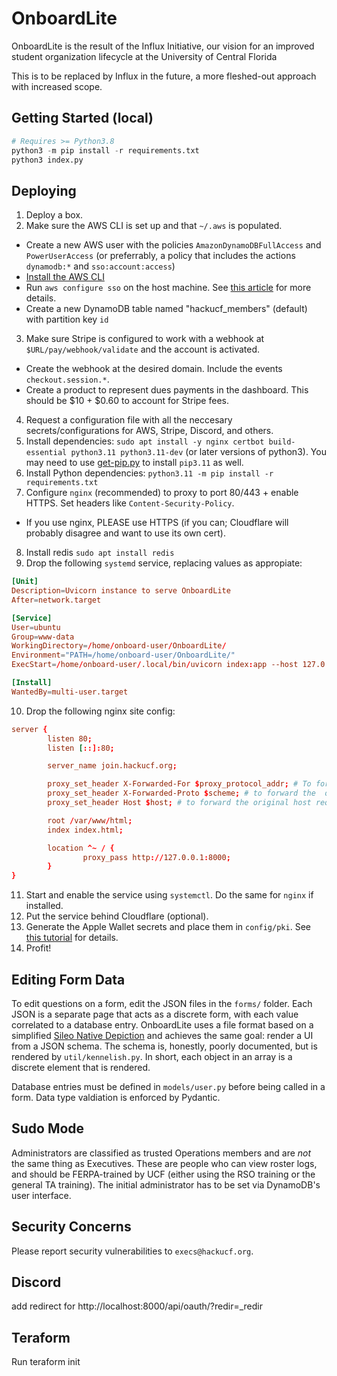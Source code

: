 # OnboardLite

OnboardLite is the result of the Influx Initiative, our vision for an improved student organization lifecycle at the University of Central Florida

This is to be replaced by Influx in the future, a more fleshed-out approach with increased scope.

## Getting Started (local)
```py
# Requires >= Python3.8
python3 -m pip install -r requirements.txt
python3 index.py
```

## Deploying

1. Deploy a box.
2. Make sure the AWS CLI is set up and that `~/.aws` is populated.
- Create a new AWS user with the policies `AmazonDynamoDBFullAccess` and `PowerUserAccess` (or preferrably, a policy that includes the actions `dynamodb:*` and `sso:account:access`)
- [Install the AWS CLI](https://docs.aws.amazon.com/cli/latest/userguide/getting-started-install.html)
- Run `aws configure sso` on the host machine. See [this article](https://docs.aws.amazon.com/cli/latest/userguide/sso-configure-profile-token.html) for more details.
- Create a new DynamoDB table named "hackucf_members" (default) with partition key `id`
3. Make sure Stripe is configured to work with a webhook at `$URL/pay/webhook/validate` and the account is activated.
- Create the webhook at the desired domain. Include the events `checkout.session.*`.
- Create a product to represent dues payments in the dashboard. This should be $10 + $0.60 to account for Stripe fees.
4. Request a configuration file with all the neccesary secrets/configurations for AWS, Stripe, Discord, and others.
5. Install dependencies: `sudo apt install -y nginx certbot build-essential python3.11 python3.11-dev` (or later versions of python3). You may need to use [get-pip.py](https://bootstrap.pypa.io/get-pip.py) to install `pip3.11` as well.
6. Install Python dependencies: `python3.11 -m pip install -r requirements.txt`
7. Configure `nginx` (recommended) to proxy to port 80/443 + enable HTTPS. Set headers like `Content-Security-Policy`.
- If you use nginx, PLEASE use HTTPS (if you can; Cloudflare will probably disagree and want to use its own cert).
8. Install redis ``sudo apt install redis``
9. Drop the following `systemd` service, replacing values as appropiate:
```conf
[Unit]
Description=Uvicorn instance to serve OnboardLite
After=network.target

[Service]
User=ubuntu
Group=www-data
WorkingDirectory=/home/onboard-user/OnboardLite/
Environment="PATH=/home/onboard-user/OnboardLite/"
ExecStart=/home/onboard-user/.local/bin/uvicorn index:app --host 127.0.0.1 --port 8000 --workers 2

[Install]
WantedBy=multi-user.target
```
10. Drop the following nginx site config:
```conf
server {
        listen 80;
        listen [::]:80;

        server_name join.hackucf.org;

        proxy_set_header X-Forwarded-For $proxy_protocol_addr; # To forward the original client's IP address
        proxy_set_header X-Forwarded-Proto $scheme; # to forward the  original protocol (HTTP or HTTPS)
        proxy_set_header Host $host; # to forward the original host requested by the client

        root /var/www/html;
        index index.html;

        location ^~ / {
                proxy_pass http://127.0.0.1:8000;
        }
}
```
11. Start and enable the service using `systemctl`. Do the same for `nginx` if installed.
12. Put the service behind Cloudflare (optional).
13. Generate the Apple Wallet secrets and place them in `config/pki`. See [this tutorial](https://github.com/alexandercerutti/passkit-generator/wiki/Generating-Certificates) for details.
14. Profit!

## Editing Form Data

To edit questions on a form, edit the JSON files in the `forms/` folder. Each JSON is a separate page that acts as a discrete form, with each value correlated to a database entry. OnboardLite uses a file format based on a simplified [Sileo Native Depiction](https://developer.getsileo.app/native-depictions) and achieves the same goal: render a UI from a JSON schema. The schema is, honestly, poorly documented, but is rendered by `util/kennelish.py`. In short, each object in an array is a discrete element that is rendered.

Database entries must be defined in `models/user.py` before being called in a form. Data type valdiation is enforced by Pydantic.

## Sudo Mode

Administrators are classified as trusted Operations members and are *not* the same thing as Executives. These are people who can view roster logs, and should be FERPA-trained by UCF (either using the RSO training or the general TA training). The initial administrator has to be set via DynamoDB's user interface.

## Security Concerns

Please report security vulnerabilities to `execs@hackucf.org`.


## Discord
add redirect for http://localhost:8000/api/oauth/?redir=_redir


## Teraform
Run teraform init
